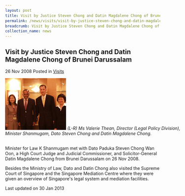 ```yaml
---
layout: post
title: Visit by Justice Steven Chong and Datin Magdalene Chong of Brunei Darussalam
permalink: /news/visits/visit-by-justice-steven-chong-and-datin-magdalene-chong-of-brunei-darussalam/
breadcrumb: Visit by Justice Steven Chong and Datin Magdalene Chong of Brunei Darussalam
collection_name: news
---
```


<style>
.image {width: 600px;}
.image img {max-width: 100%;}
</style>

Visit by Justice Steven Chong and Datin Magdalene Chong of Brunei Darussalam
---

26 Nov 2008 Posted in [Visits](/news/visits/)

<div class="image">
  <img src="/images/visit-by-justice-steven-chong.jpg/">
  <i>(L-R) Ms Valerie Thean, Director (Legal Policy Division), Minister Shanmugam, Dato Steven Chong and Datin Magdalene Chong.</i>
</div><br>

Minister for Law K Shanmugam met with Dato Paduka Steven Chong Wan Oon, a High Court Judge and Judicial Commissioner, and Solicitor-General Datin Magdalene Chong from Brunei Darussalam on 26 Nov 2008.

Besides the Ministry of Law, Dato and Datin Chong also visited the Supreme Court of Singapore and the Singapore Mediation Centre where they were given an overview of Singapore's legal system and mediation facilities.

<p class="right-side-updated">Last updated on 30 Jan 2013</p>
